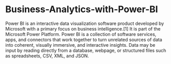 # Business-Analytics-with-Power-BI
Power BI is an interactive data visualization software product developed by Microsoft with a primary focus on business intelligence.[1] It is part of the Microsoft Power Platform. Power BI is a collection of software services, apps, and connectors that work together to turn unrelated sources of data into coherent, visually immersive, and interactive insights. Data may be input by reading directly from a database, webpage, or structured files such as spreadsheets, CSV, XML, and JSON.
